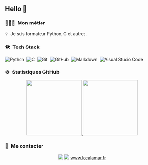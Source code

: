 ## Hello 👋

### 👨🏻‍💻 &nbsp;Mon métier

💡 &nbsp;Je suis formateur Python, C et autres.

### 🛠 &nbsp;Tech Stack
  
![Python](https://img.shields.io/badge/-Python-05122A?style=flat&logo=python)&nbsp;
![C](https://img.shields.io/badge/-C-05122A?style=flat&logo=C&logoColor=A8B9CC)&nbsp;
![Git](https://img.shields.io/badge/-Git-05122A?style=flat&logo=git)&nbsp;
![GitHub](https://img.shields.io/badge/-GitHub-05122A?style=flat&logo=github)&nbsp;
![Markdown](https://img.shields.io/badge/-Markdown-05122A?style=flat&logo=markdown)&nbsp;
![Visual Studio Code](https://img.shields.io/badge/-Visual%20Studio%20Code-05122A?style=flat&logo=visual-studio-code&logoColor=007ACC)
  
### ⚙️ &nbsp;Statistiques GitHub

<p align="center">
<a href="https://github.com/vpoulailleau">
  <img height="180em" src="https://github-readme-stats-eight-theta.vercel.app/api?username=vpoulailleau&show_icons=true&theme=algolia&include_all_commits=true&count_private=true"/>
  <img height="180em" src="https://github-readme-stats-eight-theta.vercel.app/api/top-langs/?username=vpoulailleau&layout=compact&langs_count=8&theme=algolia"/>
</a>
</p>

### 📨 &nbsp;Me contacter

<p align="center">
<a href="https://linkedin.com/in/vpoulailleau"><img src="https://img.shields.io/badge/-Vincent%20Poulailleau-0077B5?style=flat&logo=Linkedin&logoColor=white"/></a>
<a href="mailto:vpoulailleau@gmail.com"><img src="https://img.shields.io/badge/-vpoulailleau@gmail.com-D14836?style=flat&logo=Gmail&logoColor=white"/></a>
<a href="https://www.lecalamar.fr">www.lecalamar.fr</a>
</p>
